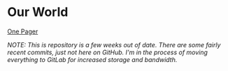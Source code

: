 # Our World

[One Pager](https://drive.google.com/open?id=1qQMJbswXXlkt81K87G690NMAE_-i5LyqpCsASRkoF4g)

_NOTE: This is repository is a few weeks out of date.  There are some fairly recent commits, just not here on GitHub.  I'm in the process of moving everything to GitLab for increased storage and bandwidth._
